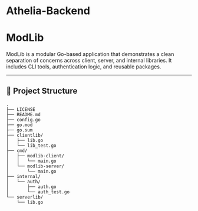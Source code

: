 # Athelia-Backend

# ModLib

ModLib is a modular Go-based application that demonstrates a clean separation of concerns across client, server, and internal libraries. It includes CLI tools, authentication logic, and reusable packages.

---

## 📁 Project Structure
```
.
├── LICENSE
├── README.md
├── config.go
├── go.mod
├── go.sum
├── clientlib/
│   ├── lib.go
│   └── lib_test.go
├── cmd/
│   ├── modlib-client/
│   │   └── main.go
│   └── modlib-server/
│       └── main.go
├── internal/
│   └── auth/
│       ├── auth.go
│       └── auth_test.go
└── serverlib/
    └── lib.go
```